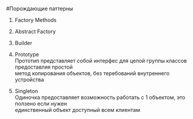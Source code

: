#Порождающие паттерны
1. Factory Methods <br>

2. Abstract Factory <br>

3. Builder <br>

4. Prototype <br>
Прототип представляет собой интерфес для целой группы классов предоставляя простой<br>
метод копирования объектов, без теребований внутреннего устройства

5. Singleton <br>
Одиночка предоставляет возможность работать с 1 объектом, это ползено если нужен<br>
единственный объект доступный всем клиентам
